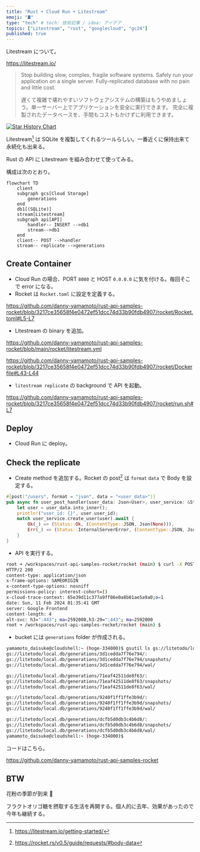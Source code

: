 ```yaml
---
title: "Rust + Cloud Run + Litestream"
emoji: "🛢️"
type: "tech" # tech: 技術記事 / idea: アイデア
topics: ["Litestream", "rust", "googlecloud", "gc24"]
published: true
---
```

Litestream について。

https://litestream.io/

> Stop building slow, complex, fragile software systems. Safely run your application on a single server.
Fully-replicated database with no pain and little cost.
> 
> 遅くて複雑で壊れやすいソフトウェアシステムの構築はもうやめましょう。単一サーバー上でアプリケーションを安全に実行できます。
完全に複製されたデータベースを、手間もコストもかけずに利用できます。

[![Star History Chart](https://api.star-history.com/svg?repos=benbjohnson/litestream&type=Date)](https://star-history.com/#benbjohnson/litestream&Date)

Litestream[^1] は SQLite を複製してくれるツールらしい。一番近くに保持出来て永続化も出来る。

Rust の API に Litestream を組み合わせて使ってみる。

構成は次のとおり。

```mermaid
flowchart TD
    client
    subgraph gcs[Cloud Storage]
        generations
    end
    db1[(SQLite)]
    stream[Litestream]
    subgraph api[API]
        handler-- INSERT -->db1
        stream-->db1
    end
    client-- POST -->handler
    stream-- replicate -->generations
```

## Create Container
- Cloud Run の場合、PORT `8080` と HOST `0.0.0.0` に気を付ける。毎回そこで error になる。
- Rocket は `Rocket.toml` に設定を定義する。

https://github.com/danny-yamamoto/rust-api-samples-rocket/blob/3217ce35658f4e0472ef51dcc74d33b90fdb4907/rocket/Rocket.toml#L5-L7

- Litestream の binary を追加。

https://github.com/danny-yamamoto/rust-api-samples-rocket/blob/main/rocket/litestream.yml

https://github.com/danny-yamamoto/rust-api-samples-rocket/blob/3217ce35658f4e0472ef51dcc74d33b90fdb4907/rocket/Dockerfile#L43-L44

- `litestream replicate` の background で API を起動。

https://github.com/danny-yamamoto/rust-api-samples-rocket/blob/3217ce35658f4e0472ef51dcc74d33b90fdb4907/rocket/run.sh#L7

## Deploy
- Cloud Run に deploy。

## Check the replicate
- Create method を追加する。Rocket の post[^2] は `format` `data` で Body を設定する。
```rust
#[post("/users", format = "json", data = "<user_data>")]
pub async fn user_post_handler(user_data: Json<User>, user_service: &State<Arc<UserService>>) -> (Status, (ContentType, Json<Option<User>>)) {
    let user = user_data.into_inner();
    println!("user_id: {}", user.user_id);
    match user_service.create_user(user).await {
        Ok(_) => (Status::Ok, (ContentType::JSON, Json(None))),
        Err(_) => (Status::InternalServerError, (ContentType::JSON, Json(None))),
    }
}
```

- API を実行する。

```bash
root ➜ /workspaces/rust-api-samples-rocket/rocket (main) $ curl -X POST -i -H "Content-Type: application/json" -d '{"user_id" : 5}' https://rocket-hogehoge-an.a.run.app/userssers
HTTP/2 200 
content-type: application/json
x-frame-options: SAMEORIGIN
x-content-type-options: nosniff
permissions-policy: interest-cohort=()
x-cloud-trace-context: 65e39d11c377a9ff86e0a8b01ae5a9a0;o=1
date: Sun, 11 Feb 2024 01:35:41 GMT
server: Google Frontend
content-length: 4
alt-svc: h3=":443"; ma=2592000,h3-29=":443"; ma=2592000
root ➜ /workspaces/rust-api-samples-rocket/rocket (main) $
```

- bucket には `generations` folder が作成される。
```bash
yamamoto_daisuke@cloudshell:~ (hoge-334000)$ gsutil ls gs://litetodo/local.db/*/*
gs://litetodo/local.db/generations/3d1cedda7f76e794/:
gs://litetodo/local.db/generations/3d1cedda7f76e794/snapshots/
gs://litetodo/local.db/generations/3d1cedda7f76e794/wal/

gs://litetodo/local.db/generations/71eaf42511de8f63/:
gs://litetodo/local.db/generations/71eaf42511de8f63/snapshots/
gs://litetodo/local.db/generations/71eaf42511de8f63/wal/

gs://litetodo/local.db/generations/9240f1ff1ffe3b9d/:
gs://litetodo/local.db/generations/9240f1ff1ffe3b9d/snapshots/
gs://litetodo/local.db/generations/9240f1ff1ffe3b9d/wal/

gs://litetodo/local.db/generations/dcfb5d0db3c4b6d8/:
gs://litetodo/local.db/generations/dcfb5d0db3c4b6d8/snapshots/
gs://litetodo/local.db/generations/dcfb5d0db3c4b6d8/wal/
yamamoto_daisuke@cloudshell:~ (hoge-334000)$ 
```

コードはこちら。

https://github.com/danny-yamamoto/rust-api-samples-rocket

## BTW
花粉の季節が到来 🌲

フラクトオリゴ糖を摂取する生活を再開する。個人的に去年、効果があったので今年も継続する。

[^1]: https://litestream.io/getting-started/
[^2]: https://rocket.rs/v0.5/guide/requests/#body-data
